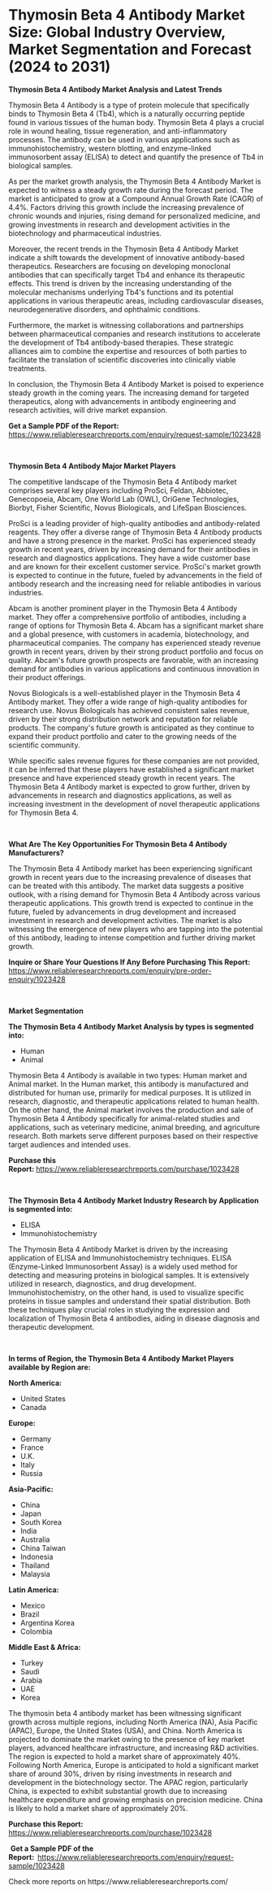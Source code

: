 <p><h1>Thymosin Beta 4 Antibody Market Size: Global Industry Overview, Market Segmentation and Forecast (2024 to 2031)</h1></p><p><strong>Thymosin Beta 4 Antibody Market Analysis and Latest Trends</strong></p>
<p><p>Thymosin Beta 4 Antibody is a type of protein molecule that specifically binds to Thymosin Beta 4 (Tb4), which is a naturally occurring peptide found in various tissues of the human body. Thymosin Beta 4 plays a crucial role in wound healing, tissue regeneration, and anti-inflammatory processes. The antibody can be used in various applications such as immunohistochemistry, western blotting, and enzyme-linked immunosorbent assay (ELISA) to detect and quantify the presence of Tb4 in biological samples.</p><p>As per the market growth analysis, the Thymosin Beta 4 Antibody Market is expected to witness a steady growth rate during the forecast period. The market is anticipated to grow at a Compound Annual Growth Rate (CAGR) of 4.4%. Factors driving this growth include the increasing prevalence of chronic wounds and injuries, rising demand for personalized medicine, and growing investments in research and development activities in the biotechnology and pharmaceutical industries.</p><p>Moreover, the recent trends in the Thymosin Beta 4 Antibody Market indicate a shift towards the development of innovative antibody-based therapeutics. Researchers are focusing on developing monoclonal antibodies that can specifically target Tb4 and enhance its therapeutic effects. This trend is driven by the increasing understanding of the molecular mechanisms underlying Tb4's functions and its potential applications in various therapeutic areas, including cardiovascular diseases, neurodegenerative disorders, and ophthalmic conditions.</p><p>Furthermore, the market is witnessing collaborations and partnerships between pharmaceutical companies and research institutions to accelerate the development of Tb4 antibody-based therapies. These strategic alliances aim to combine the expertise and resources of both parties to facilitate the translation of scientific discoveries into clinically viable treatments.</p><p>In conclusion, the Thymosin Beta 4 Antibody Market is poised to experience steady growth in the coming years. The increasing demand for targeted therapeutics, along with advancements in antibody engineering and research activities, will drive market expansion.</p></p>
<p><strong>Get a Sample PDF of the Report:&nbsp;</strong> <a href="https://www.reliableresearchreports.com/enquiry/request-sample/1023428">https://www.reliableresearchreports.com/enquiry/request-sample/1023428</a></p>
<p>&nbsp;</p>
<p><strong>Thymosin Beta 4 Antibody Major Market Players</strong></p>
<p><p>The competitive landscape of the Thymosin Beta 4 Antibody market comprises several key players including ProSci, Feldan, Abbiotec, Genecopoeia, Abcam, One World Lab (OWL), OriGene Technologies, Biorbyt, Fisher Scientific, Novus Biologicals, and LifeSpan Biosciences.</p><p>ProSci is a leading provider of high-quality antibodies and antibody-related reagents. They offer a diverse range of Thymosin Beta 4 Antibody products and have a strong presence in the market. ProSci has experienced steady growth in recent years, driven by increasing demand for their antibodies in research and diagnostics applications. They have a wide customer base and are known for their excellent customer service. ProSci's market growth is expected to continue in the future, fueled by advancements in the field of antibody research and the increasing need for reliable antibodies in various industries.</p><p>Abcam is another prominent player in the Thymosin Beta 4 Antibody market. They offer a comprehensive portfolio of antibodies, including a range of options for Thymosin Beta 4. Abcam has a significant market share and a global presence, with customers in academia, biotechnology, and pharmaceutical companies. The company has experienced steady revenue growth in recent years, driven by their strong product portfolio and focus on quality. Abcam's future growth prospects are favorable, with an increasing demand for antibodies in various applications and continuous innovation in their product offerings.</p><p>Novus Biologicals is a well-established player in the Thymosin Beta 4 Antibody market. They offer a wide range of high-quality antibodies for research use. Novus Biologicals has achieved consistent sales revenue, driven by their strong distribution network and reputation for reliable products. The company's future growth is anticipated as they continue to expand their product portfolio and cater to the growing needs of the scientific community.</p><p>While specific sales revenue figures for these companies are not provided, it can be inferred that these players have established a significant market presence and have experienced steady growth in recent years. The Thymosin Beta 4 Antibody market is expected to grow further, driven by advancements in research and diagnostics applications, as well as increasing investment in the development of novel therapeutic applications for Thymosin Beta 4.</p></p>
<p>&nbsp;</p>
<p><strong>What Are The Key Opportunities For Thymosin Beta 4 Antibody Manufacturers?</strong></p>
<p><p>The Thymosin Beta 4 Antibody market has been experiencing significant growth in recent years due to the increasing prevalence of diseases that can be treated with this antibody. The market data suggests a positive outlook, with a rising demand for Thymosin Beta 4 Antibody across various therapeutic applications. This growth trend is expected to continue in the future, fueled by advancements in drug development and increased investment in research and development activities. The market is also witnessing the emergence of new players who are tapping into the potential of this antibody, leading to intense competition and further driving market growth.</p></p>
<p><strong>Inquire or Share Your Questions If Any Before Purchasing This Report:</strong> <a href="https://www.reliableresearchreports.com/enquiry/pre-order-enquiry/1023428">https://www.reliableresearchreports.com/enquiry/pre-order-enquiry/1023428</a></p>
<p>&nbsp;</p>
<p><strong>Market Segmentation</strong></p>
<p><strong>The Thymosin Beta 4 Antibody Market Analysis by types is segmented into:</strong></p>
<p><ul><li>Human</li><li>Animal</li></ul></p>
<p><p>Thymosin Beta 4 Antibody is available in two types: Human market and Animal market. In the Human market, this antibody is manufactured and distributed for human use, primarily for medical purposes. It is utilized in research, diagnostic, and therapeutic applications related to human health. On the other hand, the Animal market involves the production and sale of Thymosin Beta 4 Antibody specifically for animal-related studies and applications, such as veterinary medicine, animal breeding, and agriculture research. Both markets serve different purposes based on their respective target audiences and intended uses.</p></p>
<p><strong>Purchase this Report:&nbsp;</strong><a href="https://www.reliableresearchreports.com/purchase/1023428">https://www.reliableresearchreports.com/purchase/1023428</a></p>
<p>&nbsp;</p>
<p><strong>The Thymosin Beta 4 Antibody Market Industry Research by Application is segmented into:</strong></p>
<p><ul><li>ELISA</li><li>Immunohistochemistry</li></ul></p>
<p><p>The Thymosin Beta 4 Antibody Market is driven by the increasing application of ELISA and Immunohistochemistry techniques. ELISA (Enzyme-Linked Immunosorbent Assay) is a widely used method for detecting and measuring proteins in biological samples. It is extensively utilized in research, diagnostics, and drug development. Immunohistochemistry, on the other hand, is used to visualize specific proteins in tissue samples and understand their spatial distribution. Both these techniques play crucial roles in studying the expression and localization of Thymosin Beta 4 antibodies, aiding in disease diagnosis and therapeutic development.</p></p>
<p>&nbsp;</p>
<p><strong>In terms of Region, the Thymosin Beta 4 Antibody Market Players available by Region are:</strong></p>
<p>
    <p> <strong> North America: </strong>
        <ul>
            <li>United States</li>
            <li>Canada</li>
        </ul>
        </p> 
    <p> <strong> Europe: </strong>
        <ul>
            <li>Germany</li>
            <li>France</li>
            <li>U.K.</li>
            <li>Italy</li>
            <li>Russia</li>
        </ul>
        </p> 
    <p> <strong> Asia-Pacific: </strong>
        <ul>
            <li>China</li>
            <li>Japan</li>
            <li>South Korea</li>
            <li>India</li>
            <li>Australia</li>
            <li>China Taiwan</li>
            <li>Indonesia</li>
            <li>Thailand</li>
            <li>Malaysia</li>
        </ul>
        </p> 
    <p> <strong> Latin America: </strong>
        <ul>
            <li>Mexico</li>
            <li>Brazil</li>
            <li>Argentina Korea</li>
            <li>Colombia</li>
        </ul>
        </p> 
    <p> <strong> Middle East & Africa: </strong>
        <ul>
            <li>Turkey</li>
            <li>Saudi</li>
            <li>Arabia</li>
            <li>UAE</li>
            <li>Korea</li>
        </ul>
    </p>
    </p>
<p><p>The thymosin beta 4 antibody market has been witnessing significant growth across multiple regions, including North America (NA), Asia Pacific (APAC), Europe, the United States (USA), and China. North America is projected to dominate the market owing to the presence of key market players, advanced healthcare infrastructure, and increasing R&D activities. The region is expected to hold a market share of approximately 40%. Following North America, Europe is anticipated to hold a significant market share of around 30%, driven by rising investments in research and development in the biotechnology sector. The APAC region, particularly China, is expected to exhibit substantial growth due to increasing healthcare expenditure and growing emphasis on precision medicine. China is likely to hold a market share of approximately 20%.</p></p>
<p><strong>Purchase this Report: </strong><a href="https://www.reliableresearchreports.com/purchase/1023428">https://www.reliableresearchreports.com/purchase/1023428</a></p>
<p>&nbsp;<strong>Get a Sample PDF of the Report:&nbsp;&nbsp;</strong><a href="https://www.reliableresearchreports.com/enquiry/request-sample/1023428">https://www.reliableresearchreports.com/enquiry/request-sample/1023428</a></p>
<p><strong></strong></p>
<p>Check more reports on https://www.reliableresearchreports.com/</p>